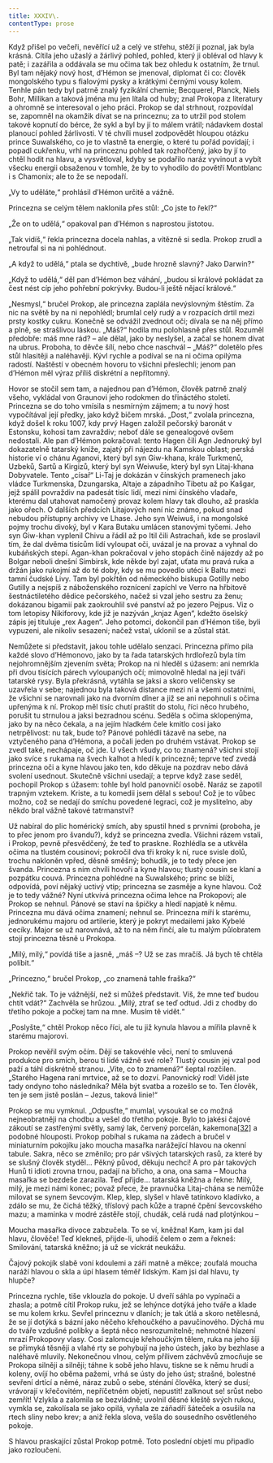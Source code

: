 ```yaml
---
title: XXXIV\.
contentType: prose
---
```


  

Když přišel po večeři, nevěřící už a celý ve střehu, stěží ji poznal, jak byla krásná. Cítila jeho užaslý a žárlivý pohled, pohled, který ji obléval od hlavy k patě; i zazářila a oddávala se mu očima tak bez ohledu k ostatním, že trnul. Byl tam nějaký nový host, d’Hémon se jmenoval, diplomat či co: člověk mongolského typu s fialovými pysky a krátkými černými vousy kolem. Tenhle pán tedy byl patrně znalý fyzikální chemie; Becquerel, Planck, Niels Bohr, Millikan a taková jména mu jen lítala od huby; znal Prokopa z literatury a ohromně se interesoval o jeho práci. Prokop se dal strhnout, rozpovídal se, zapomněl na okamžik dívat se na princeznu; za to utržil pod stolem takové kopnutí do bérce, že sykl a byl by jí to málem vrátil; nádavkem dostal planoucí pohled žárlivosti. V té chvíli musel zodpovědět hloupou otázku prince Suwalského, co je to vlastně ta energie, o které tu pořád povídají; i popadl cukřenku, vrhl na princeznu pohled tak rozhořčený, jako by jí to chtěl hodit na hlavu, a vysvětloval, kdyby se podařilo naráz vyvinout a vybít všecku energii obsaženou v tomhle, že by to vyhodilo do povětří Montblanc i s Chamonix; ale to že se nepodaří.

„Vy to uděláte,“ prohlásil d’Hémon určitě a vážně.

Princezna se celým tělem naklonila přes stůl: „Co jste to řekl?“

„Že on to udělá,“ opakoval pan d’Hémon s naprostou jistotou.

„Tak vidíš,“ řekla princezna docela nahlas, a vítězně si sedla. Prokop zrudl a netroufal si na ni pohlédnout.

„A když to udělá,“ ptala se dychtivě, „bude hrozně slavný? Jako Darwin?“

„Když to udělá,“ děl pan d’Hémon bez váhání, „budou si králové pokládat za čest nést cíp jeho pohřební pokrývky. Budou-li ještě nějací králové.“

„Nesmysl,“ bručel Prokop, ale princezna zaplála nevýslovným štěstím. Za nic na světě by na ni nepohlédl; brumlal celý rudý a v rozpacích drtil mezi prsty kostky cukru. Konečně se odvážil zvednout oči; dívala se na něj přímo a plně, se strašlivou láskou. „Máš?“ hodila mu polohlasně přes stůl. Rozuměl předobře: máš mne rád? – ale dělal, jako by neslyšel, a začal se honem dívat na ubrus. Proboha, to děvče šílí, nebo chce naschvál – „Máš?“ doletělo přes stůl hlasitěji a naléhavěji. Kývl rychle a podíval se na ni očima opilýma radostí. Naštěstí v obecném hovoru to všichni přeslechli; jenom pan d’Hémon měl výraz příliš diskrétní a nepřítomný.

Hovor se stočil sem tam, a najednou pan d’Hémon, člověk patrně znalý všeho, vykládal von Graunovi jeho rodokmen do třináctého století. Princezna se do toho vmísila s nesmírným zájmem; a tu nový host vypočítával její předky, jako když bičem mrská. „Dost,“ zvolala princezna, když došel k roku 1007, kdy prvý Hagen založil pečorský baronát v Estonsku, kohosi tam zavraždiv; neboť dále se genealogové ovšem nedostali. Ale pan d’Hémon pokračoval: tento Hagen čili Agn Jednoruký byl dokazatelně tatarský kníže, zajatý při nájezdu na Kamskou oblast; perská historie ví o chánu Aganovi, který byl syn Giw-khana, krále Turkmenů, Uzbeků, Sartů a Kirgizů, který byl syn Weiwuše, který byl syn Litaj-khana Dobyvatele. Tento „císař“ Li-Taj je dokázán v čínských pramenech jako vládce Turkmenska, Dzungarska, Altaje a západního Tibetu až po Kašgar, jejž spálil povraždiv na padesát tisíc lidí, mezi nimi čínského vladaře, kterému dal utahovat namočený provaz kolem hlavy tak dlouho, až praskla jako ořech. O dalších předcích Litajových není nic známo, pokud snad nebudou přístupny archivy ve Lhase. Jeho syn Weiwuš, i na mongolské pojmy trochu divoký, byl v Kara Butaku umlácen stanovými tyčemi. Jeho syn Giw-khan vyplenil Chivu a řádil až po Itil čili Astrachaň, kde se proslavil tím, že dal dvěma tisícům lidí vyloupat oči, uvázal je na provaz a vyhnal do kubáňských stepí. Agan-khan pokračoval v jeho stopách čině nájezdy až po Bolgar neboli dnešní Simbirsk, kde někde byl zajat, uťata mu pravá ruka a držán jako rukojmí až do té doby, kdy se mu povedlo utéci k Baltu mezi tamní čudské Livy. Tam byl pokřtěn od německého biskupa Gotilly nebo Gutilly a nejspíš z náboženského roznícení zapíchl ve Verro na hřbitově šestnáctiletého dědice pečorského, načež si vzal jeho sestru za ženu; dokázanou bigamií pak zaokrouhlil své panství až po jezero Pejpus. Viz o tom letopisy Nikiforovy, kde již je nazýván „knjaz Agen“, kdežto öselský zápis jej tituluje „rex Aagen“. Jeho potomci, dokončil pan d’Hémon tiše, byli vypuzeni, ale nikoliv sesazeni; načež vstal, uklonil se a zůstal stát.

Nemůžete si představit, jakou tohle udělalo senzaci. Princezna přímo pila každé slovo d’Hémonovo, jako by ta řada tatarských hrdlořezů byla tím nejohromnějším zjevením světa; Prokop na ni hleděl s úžasem: ani nemrkla při dvou tisících párech vyloupaných očí; mimovolně hledal na její tváři tatarské rysy. Byla překrásná, vytáhla se jaksi a skoro veličensky se uzavřela v sebe; najednou byla taková distance mezi ní a všemi ostatními, že všichni se narovnali jako na dvorním dîner a již se ani nepohnuli s očima upřenýma k ní. Prokop měl tisíc chutí praštit do stolu, říci něco hrubého, porušit tu strnulou a jaksi bezradnou scénu. Seděla s očima sklopenýma, jako by na něco čekala, a na jejím hladkém čele kmitlo cosi jako netrpělivost: nu tak, bude to? Pánové pohlédli tázavě na sebe, na vztyčeného pana d’Hémona, a počali jeden po druhém vstávat. Prokop se zvedl také, nechápaje, oč jde. U všech všudy, co to znamená? všichni stojí jako svíce s rukama na švech kalhot a hledí k princezně; teprve teď zvedá princezna oči a kyne hlavou jako ten, kdo děkuje na pozdrav nebo dává svolení usednout. Skutečně všichni usedají; a teprve když zase seděl, pochopil Prokop s úžasem: tohle byl hold panovničí osobě. Naráz se zapotil trapným vztekem. Kriste, a tu komedii jsem dělal s sebou! Což je to vůbec možno, což se nedají do smíchu povedené legraci, což je myslitelno, aby někdo bral vážně takové tatrmanství?

Už nabíral do plic homérický smích, aby spustil hned s prvními (proboha, je to přec jenom pro švandu?), když se princezna zvedla. Všichni rázem vstali, i Prokop, pevně přesvědčený, že teď to praskne. Rozhlédla se a utkvěla očima na tlustém cousinovi; pokročil dva tři kroky k ní, ruce svisle dolů, trochu nakloněn vpřed, děsně směšný; bohudík, je to tedy přece jen švanda. Princezna s ním chvíli hovoří a kyne hlavou; tlustý cousin se klaní a pozpátku couvá. Princezna pohlédne na Suwalského; princ se blíží, odpovídá, poví nějaký uctivý vtip; princezna se zasměje a kyne hlavou. Což je to tedy vážné? Nyní utkvívá princezna očima lehce na Prokopovi; ale Prokop se nehnul. Pánové se staví na špičky a hledí napjatě k němu. Princezna mu dává očima znamení; nehnul se. Princezna míří k starému, jednorukému majoru od artilerie, který je pokryt medailemi jako Kybelé cecíky. Major se už narovnává, až to na něm řinčí, ale tu malým půlobratem stojí princezna těsně u Prokopa.

„Milý, milý,“ povídá tiše a jasně, „máš –? Už se zas mračíš. Já bych tě chtěla políbit.“

„Princezno,“ bručel Prokop, „co znamená tahle fraška?“

„Nekřič tak. To je vážnější, než si můžeš představit. Víš, že mne teď budou chtít vdát?“ Zachvěla se hrůzou. „Milý, ztrať se teď odtud. Jdi z chodby do třetího pokoje a počkej tam na mne. Musím tě vidět.“

„Poslyšte,“ chtěl Prokop něco říci, ale tu již kynula hlavou a mířila plavně k starému majorovi.

Prokop nevěřil svým očím. Dějí se takovéhle věci, není to smluvená produkce pro smích, berou ti lidé vážně své role? Tlustý cousin jej vzal pod paží a táhl diskrétně stranou. „Víte, co to znamená?“ šeptal rozčilen. „Starého Hagena raní mrtvice, až se to dozví. Panovnický rod! Viděl jste tady ondyno toho následníka? Měla být svatba a rozešlo se to. Ten člověk, ten je sem jistě poslán – Jezus, taková linie!“

Prokop se mu vymknul. „Odpusťte,“ mumlal, vysoukal se co možná nejneobratněji na chodbu a vešel do třetího pokoje. Bylo to jakési čajové zákoutí se zastřenými světly, samý lak, červený porcelán, kakemona[\[32\]](./resources/undefined) a podobné hlouposti. Prokop pobíhal s rukama na zádech a bručel v miniaturním pokojíku jako moucha masařka narážející hlavou na okenní tabule. Sakra, něco se změnilo; pro pár všivých tatarských rasů, za které by se slušný člověk styděl… Pěkný původ, děkuju nechci! A pro pár takových Hunů ti idioti zrovna trnou, padají na břicho, a ona, ona sama – Moucha masařka se bezdeše zarazila. Teď přijde… tatarská kněžna a řekne: Milý, milý, je mezi námi konec; považ přece, že pravnučka Litaj-chána se nemůže milovat se synem ševcovým. Klep, klep, slyšel v hlavě tatínkovo kladívko, a zdálo se mu, že čichá těžký, tříslový pach kůže a trapné čpění ševcovského mazu; a maminka v modré zástěře stojí, chudák, celá rudá nad plotýnkou –

Moucha masařka divoce zabzučela. To se ví, kněžna! Kam, kam jsi dal hlavu, člověče! Teď klekneš, přijde-li, uhodíš čelem o zem a řekneš: Smilování, tatarská kněžno; já už se víckrát neukážu.

Čajový pokojík slabě voní kdoulemi a září matně a měkce; zoufalá moucha naráží hlavou o skla a úpí hlasem téměř lidským. Kam jsi dal hlavu, ty hlupče?

Princezna rychle, tiše vklouzla do pokoje. U dveří sáhla po vypínači a zhasla; a potmě cítil Prokop ruku, jež se lehýnce dotýká jeho tváře a klade se mu kolem krku. Sevřel princeznu v dlaních; je tak útlá a skoro netělesná, že se jí dotýká s bázní jako něčeho křehoučkého a pavučinového. Dýchá mu do tváře vzdušné polibky a šeptá něco nesrozumitelně; nehmotné hlazení mrazí Prokopovy vlasy. Cosi zalomcuje křehoučkým tělem, ruka na jeho šíji se přimyká těsněji a vlahé rty se pohybují na jeho ústech, jako by bezhlase a naléhavě mluvily. Nekonečnou vlnou, celým přílivem záchvěvů zmocňuje se Prokopa silněji a silněji; táhne k sobě jeho hlavu, tiskne se k němu hrudí a koleny, ovíjí ho oběma pažemi, vrhá se ústy do jeho úst; strašné, bolestné sevření drtící a němé, náraz zubů o sebe, sténání člověka, který se dusí; vrávorají v křečovitém, nepříčetném objetí, nepustit! zalknout se! srůst nebo zemřít! Vzlykla a zalomila se bezvládně; uvolnil děsné kleště svých rukou, vymkla se, zakolísala se jako opilá, vyňala ze záňadří šáteček a osušila na rtech sliny nebo krev; a aniž řekla slova, vešla do sousedního osvětleného pokoje.

S hlavou praskající zůstal Prokop potmě. Toto poslední objetí mu připadlo jako rozloučení.

